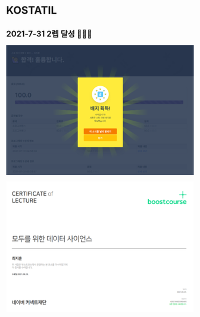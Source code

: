 # KOSTATIL

## 2021-7-31 2렙 달성 🥳🥳🥳

![img](README.assets/level2.jpg)

![image-20210925235348729](README.assets/image-20210925235348729.png)
